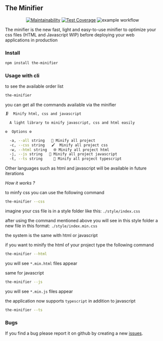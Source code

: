 ## The Minifier

<div align="center">

  [![Maintainability](https://api.codeclimate.com/v1/badges/7210bd2f950466648bc2/maintainability)](https://codeclimate.com/github/yohann-kevin/the-minifier/maintainability) [![Test Coverage](https://api.codeclimate.com/v1/badges/7210bd2f950466648bc2/test_coverage)](https://codeclimate.com/github/yohann-kevin/the-minifier/test_coverage) ![example workflow](https://github.com/yohann-kevin/the-minifier/actions/workflows/node.js.yml/badge.svg)

</div>

The minifier is the new fast, light and easy-to-use minifier to optimize your css files (HTML and Javascript WIP) before deploying your web applications in production

### Install

```bash
npm install the-minifier
```

### Usage with cli

to see the available order list

```bash
the-minifier
```

you can get all the commands available via the minifier

```bash
🗜️  Minify html, css and javascript

  A light library to minify javascript, css and html easily

⚙️  Options ⚙️

  -a, --all string   📝 Minify all project
  -c, --css string   🖌️  Minify all project css
  -w, --html string   🌐 Minify all project html
  -j, --js string   🚂 Minify all project javascript
  -t, --ts string     🚆 Minify all project typescript
```

Other languages such as html and javascript will be available in future iterations

*How it works ?*

to minfy css you can use the following command

```bash
the-minifier --css
```

imagine your css file is in a style folder like this: `./style/index.css`

after using the command mentioned above you will see in this style folder a new file in this format: `./style/index.min.css`

the system is the same with html or javascript

if you want to minify the html of your project type the following command

```bash
the-minifier --html
```

you will see `*.min.html` files appear

same for javascript

```bash
the-minifier --js
```

you will see `*.min.js` files appear

the application now supports `typescript` in addition to javascript

```bash
the-minifier --ts
```

### Bugs

If you find a bug please report it on github by creating a new [issues](https://github.com/yohann-kevin/the-minifier/issues).
